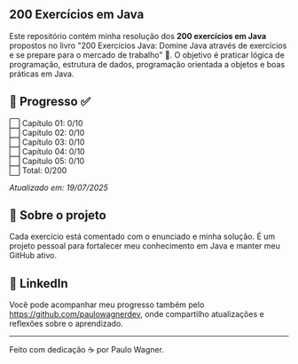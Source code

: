 ## 200 Exercícios em Java

Este repositório contém minha resolução dos **200 exercícios em Java** propostos no livro "200 Exercícios Java: Domine Java através de exercícios e se prepare para o mercado de trabalho" 📘. O objetivo é praticar lógica de programação, estrutura de dados, 
programação orientada a objetos e boas práticas em Java.

## 🚀 Progresso ✅

⬜ Capítulo 01: 0/10  
⬜ Capítulo 02: 0/10  
⬜ Capítulo 03: 0/10  
⬜ Capítulo 04: 0/10  
⬜ Capítulo 05: 0/10  
⬜ Total: 0/200

_Atualizado em: 19/07/2025_

## 🧠 Sobre o projeto

Cada exercício está comentado com o enunciado e minha solução. É um projeto pessoal para fortalecer meu conhecimento em Java e manter meu GitHub ativo.

## 💼 LinkedIn

Você pode acompanhar meu progresso também pelo https://github.com/paulowagnerdev, onde compartilho atualizações e reflexões sobre o aprendizado.

---

Feito com dedicação ☕ por Paulo Wagner.
